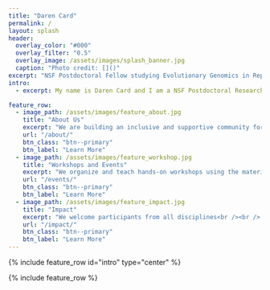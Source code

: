 ```yaml
---
title: "Daren Card"
permalink: /
layout: splash
header:
  overlay_color: "#000"
  overlay_filter: "0.5"
  overlay_image: /assets/images/splash_banner.jpg
  caption: "Photo credit: []()"
excerpt: "NSF Postdoctoral Fellow studying Evolutionary Genomics in Reptiles"
intro: 
  - excerpt: My name is Daren Card and I am a NSF Postdoctoral Research Fellow in the [Edwards lab at Harvard University](https://edwards.oeb.harvard.edu/). I obtained my Ph.D. in the [Castoe lab at the University of Texas, Arlington](http://www.snakegenomics.org/CastoeLab/Castoe_Lab_Home.html). I am originally from Jamestown, New York and received my bachelor’s degree in Conservation Biology from SUNY College of Environmental Science and Forestry. My current research uses genomics to understand broad questions in evolutionary biology using natural vertebrate systems. Please check out the various pages on this site to learn more about me, my interests, and my work.

feature_row:
  - image_path: /assets/images/feature_about.jpg
    title: "About Us"
    excerpt: "We are building an inclusive and supportive community for learning data and computing skills"
    url: "/about/"
    btn_class: "btn--primary"
    btn_label: "Learn More"
  - image_path: /assets/images/feature_workshop.jpg
    title: "Workshops and Events"
    excerpt: "We organize and teach hands-on workshops using the materials and practices of the Software and Data Carpentry organizations"
    url: "/events/"
    btn_class: "btn--primary"
    btn_label: "Learn More"
  - image_path: /assets/images/feature_impact.jpg
    title: "Impact"
    excerpt: "We welcome participants from all disciplines<br /><br /> "
    url: "/impact/"
    btn_class: "btn--primary"
    btn_label: "Learn More"
---
```


{% include feature_row id="intro" type="center" %}

{% include feature_row %}
